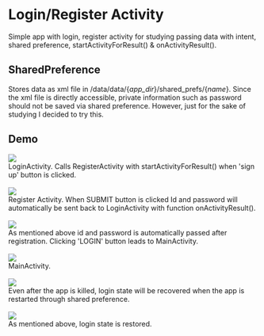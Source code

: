 # Login/Register Activity
Simple app with login, register activity for studying passing data with intent, shared preference, startActivityForResult() & onActivityResult().

## SharedPreference
Stores data as xml file in /data/data/{<i>app_dir</i>}/shared_prefs/{<i>name</i>}.
Since the xml file is directly accessible, private information such as password should not be saved via shared preference.
However, just for the sake of studying I decided to try this.

## Demo
<div>
    <img src="https://github.com/ferrarijh/android-study-login/blob/master/demo/1.png">
</div>
LoginActivity. Calls RegisterActivity with startActivityForResult() when 'sign up' button is clicked. 
<br></br>
<div>
    <img src="https://github.com/ferrarijh/android-study-login/blob/master/demo/2.png">
</div>
Register Activity. When SUBMIT button is clicked Id and password will automatically be sent back to LoginActivity with function onActivityResult().
<br></br>
<div>
    <img src="https://github.com/ferrarijh/android-study-login/blob/master/demo/3.png">
</div>
As mentioned above id and password is automatically passed after registration. Clicking 'LOGIN' button leads to MainActivity.
<br></br>
<div>
    <img src="https://github.com/ferrarijh/android-study-login/blob/master/demo/4.png">
</div>
MainActivity.
<br></br>
<div>
    <img src="https://github.com/ferrarijh/android-study-login/blob/master/demo/5.png">
</div>
Even after the app is killed, login state will be recovered when the app is restarted through shared preference.
<br></br>
<div>
    <img src="https://github.com/ferrarijh/android-study-login/blob/master/demo/6.png">
</div>
As mentioned above, login state is restored.